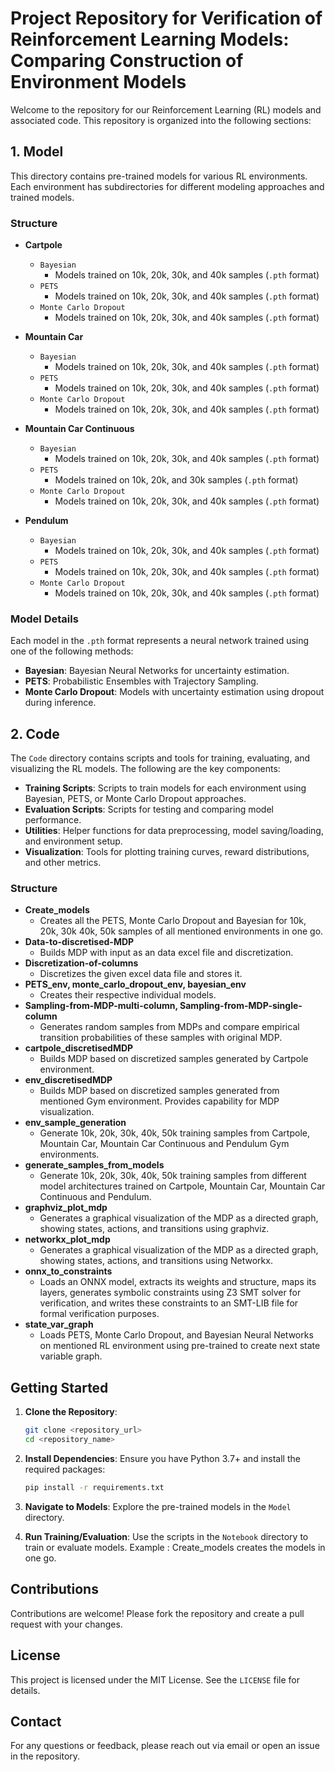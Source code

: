 # Project Repository for Verification of Reinforcement Learning Models: Comparing Construction of Environment Models

Welcome to the repository for our Reinforcement Learning (RL) models and associated code. This repository is organized into the following sections:

## 1. Model

This directory contains pre-trained models for various RL environments. Each environment has subdirectories for different modeling approaches and trained models.

### Structure

- **Cartpole**
  - `Bayesian`
    - Models trained on 10k, 20k, 30k, and 40k samples (`.pth` format)
  - `PETS`
    - Models trained on 10k, 20k, 30k, and 40k samples (`.pth` format)
  - `Monte Carlo Dropout`
    - Models trained on 10k, 20k, 30k, and 40k samples (`.pth` format)

- **Mountain Car**
  - `Bayesian`
    - Models trained on 10k, 20k, 30k, and 40k samples (`.pth` format)
  - `PETS`
    - Models trained on 10k, 20k, 30k, and 40k samples (`.pth` format)
  - `Monte Carlo Dropout`
    - Models trained on 10k, 20k, 30k, and 40k samples (`.pth` format)

- **Mountain Car Continuous**
  - `Bayesian`
    - Models trained on 10k, 20k, 30k, and 40k samples (`.pth` format)
  - `PETS`
    - Models trained on 10k, 20k, and 30k samples (`.pth` format)
  - `Monte Carlo Dropout`
    - Models trained on 10k, 20k, 30k, and 40k samples (`.pth` format)

- **Pendulum**
  - `Bayesian`
    - Models trained on 10k, 20k, 30k, and 40k samples (`.pth` format)
  - `PETS`
    - Models trained on 10k, 20k, 30k, and 40k samples (`.pth` format)
  - `Monte Carlo Dropout`
    - Models trained on 10k, 20k, 30k, and 40k samples (`.pth` format)

### Model Details
Each model in the `.pth` format represents a neural network trained using one of the following methods:
- **Bayesian**: Bayesian Neural Networks for uncertainty estimation.
- **PETS**: Probabilistic Ensembles with Trajectory Sampling.
- **Monte Carlo Dropout**: Models with uncertainty estimation using dropout during inference.

## 2. Code

The `Code` directory contains scripts and tools for training, evaluating, and visualizing the RL models. The following are the key components:

- **Training Scripts**: Scripts to train models for each environment using Bayesian, PETS, or Monte Carlo Dropout approaches.
- **Evaluation Scripts**: Scripts for testing and comparing model performance.
- **Utilities**: Helper functions for data preprocessing, model saving/loading, and environment setup.
- **Visualization**: Tools for plotting training curves, reward distributions, and other metrics.

### Structure

- **Create_models**
  - Creates all the PETS, Monte Carlo Dropout and Bayesian for 10k, 20k, 30k 40k, 50k samples of all mentioned environments in one go.
- **Data-to-discretised-MDP**
  - Builds MDP with input as an data excel file and discretization.
- **Discretization-of-columns**
  - Discretizes the given excel data file and stores it.
- **PETS_env, monte_carlo_dropout_env, bayesian_env**
  - Creates their respective individual models.
- **Sampling-from-MDP-multi-column, Sampling-from-MDP-single-column**
  - Generates random samples from MDPs and compare empirical transition probabilities of these samples with original MDP.
- **cartpole_discretisedMDP**
  - Builds MDP based on discretized samples generated by Cartpole environment.
- **env_discretisedMDP**
  - Builds MDP based on discretized samples generated from mentioned Gym environment. Provides capability for MDP visualization.
- **env_sample_generation**
  - Generate 10k, 20k, 30k, 40k, 50k training samples from Cartpole, Mountain Car, Mountain Car Continuous and Pendulum Gym environments.
- **generate_samples_from_models**
  - Generate 10k, 20k, 30k, 40k, 50k training samples from different model architectures trained on Cartpole, Mountain Car, Mountain Car Continuous and Pendulum.
- **graphviz_plot_mdp**
  - Generates a graphical visualization of the MDP as a directed graph, showing states, actions, and transitions using graphviz.
- **networkx_plot_mdp**
  - Generates a graphical visualization of the MDP as a directed graph, showing states, actions, and transitions using Networkx.
- **onnx_to_constraints**
  - Loads an ONNX model, extracts its weights and structure, maps its layers, generates symbolic constraints using Z3 SMT solver for verification, and writes these constraints to an SMT-LIB file for formal verification purposes.
- **state_var_graph**
  - Loads PETS, Monte Carlo Dropout, and Bayesian Neural Networks on mentioned RL environment using pre-trained to create next state variable graph.

## Getting Started

1. **Clone the Repository**:
   ```bash
   git clone <repository_url>
   cd <repository_name>
   ```

2. **Install Dependencies**:
   Ensure you have Python 3.7+ and install the required packages:
   ```bash
   pip install -r requirements.txt
   ```

3. **Navigate to Models**:
   Explore the pre-trained models in the `Model` directory.

4. **Run Training/Evaluation**:
   Use the scripts in the `Notebook` directory to train or evaluate models. Example : Create_models creates the models in one go.

## Contributions

Contributions are welcome! Please fork the repository and create a pull request with your changes.

## License

This project is licensed under the MIT License. See the `LICENSE` file for details.

## Contact

For any questions or feedback, please reach out via email or open an issue in the repository.

